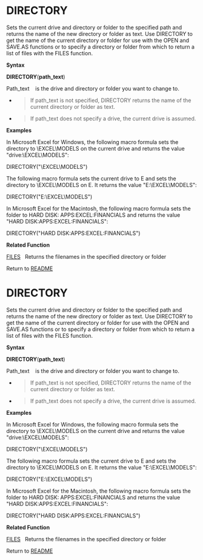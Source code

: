 # DIRECTORY

Sets the current drive and directory or folder to the specified path and
returns the name of the new directory or folder as text. Use DIRECTORY
to get the name of the current directory or folder for use with the OPEN
and SAVE.AS functions or to specify a directory or folder from which to
return a list of files with the FILES function.

**Syntax**

**DIRECTORY**(**path\_text**)

Path\_text&nbsp;&nbsp;&nbsp;&nbsp;is the drive and directory or folder
you want to change to.

  - > If path\_text is not specified, DIRECTORY returns the name of the
    > current directory or folder as text.

  - > If path\_text does not specify a drive, the current drive is
    > assumed.


**Examples**

In Microsoft Excel for Windows, the following macro formula sets the
directory to \\EXCEL\\MODELS on the current drive and returns the value
"drive:\\EXCEL\\MODELS":

DIRECTORY("\\EXCEL\\MODELS")

The following macro formula sets the current drive to E and sets the
directory to \\EXCEL\\MODELS on E. It returns the value
"E:\\EXCEL\\MODELS":

DIRECTORY("E:\\EXCEL\\MODELS")

In Microsoft Excel for the Macintosh, the following macro formula sets
the folder to HARD DISK: APPS:EXCEL:FINANCIALS and returns the value
"HARD DISK:APPS:EXCEL:FINANCIALS":

DIRECTORY("HARD DISK:APPS:EXCEL:FINANCIALS")

**Related Function**

[FILES](FILES.md)&nbsp;&nbsp;&nbsp;Returns the filenames in the specified directory
or folder



Return to [README](README.md#D)

# DIRECTORY

Sets the current drive and directory or folder to the specified path and
returns the name of the new directory or folder as text. Use DIRECTORY
to get the name of the current directory or folder for use with the OPEN
and SAVE.AS functions or to specify a directory or folder from which to
return a list of files with the FILES function.

**Syntax**

**DIRECTORY**(**path\_text**)

Path\_text&nbsp;&nbsp;&nbsp;&nbsp;is the drive and directory or folder
you want to change to.

  - > If path\_text is not specified, DIRECTORY returns the name of the
    > current directory or folder as text.

  - > If path\_text does not specify a drive, the current drive is
    > assumed.


**Examples**

In Microsoft Excel for Windows, the following macro formula sets the
directory to \\EXCEL\\MODELS on the current drive and returns the value
"drive:\\EXCEL\\MODELS":

DIRECTORY("\\EXCEL\\MODELS")

The following macro formula sets the current drive to E and sets the
directory to \\EXCEL\\MODELS on E. It returns the value
"E:\\EXCEL\\MODELS":

DIRECTORY("E:\\EXCEL\\MODELS")

In Microsoft Excel for the Macintosh, the following macro formula sets
the folder to HARD DISK: APPS:EXCEL:FINANCIALS and returns the value
"HARD DISK:APPS:EXCEL:FINANCIALS":

DIRECTORY("HARD DISK:APPS:EXCEL:FINANCIALS")

**Related Function**

[FILES](FILES.md)&nbsp;&nbsp;&nbsp;Returns the filenames in the specified directory
or folder



Return to [README](README.md#D)

